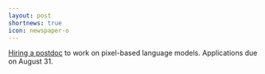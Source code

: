 ```yaml
---
layout: post
shortnews: true
icon: newspaper-o
---
```


[Hiring a postdoc](https://di.ku.dk/english/about/vacancies/postdoc-in-natural-language-processing/) to work on pixel-based language models. Applications due on August 31.
